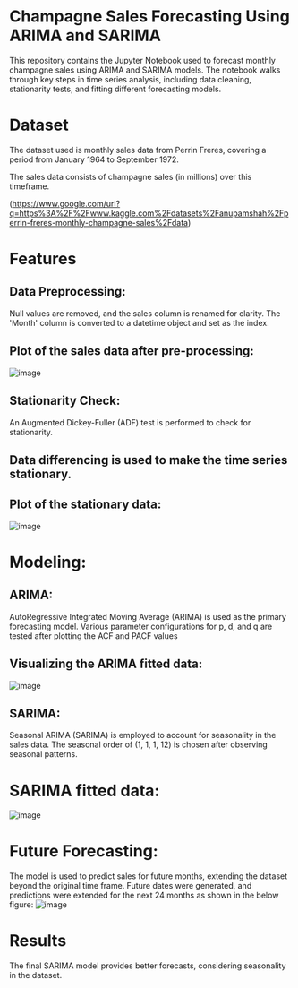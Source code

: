 # Champagne Sales Forecasting Using ARIMA and SARIMA
This repository contains the Jupyter Notebook used to forecast monthly champagne sales using ARIMA and SARIMA models. The notebook walks through key steps in time series analysis, including data cleaning, stationarity tests, and fitting different forecasting models.

# Dataset
The dataset used is monthly sales data from Perrin Freres, covering a period from January 1964 to September 1972. 

The sales data consists of champagne sales (in millions) over this timeframe.

(https://www.google.com/url?q=https%3A%2F%2Fwww.kaggle.com%2Fdatasets%2Fanupamshah%2Fperrin-freres-monthly-champagne-sales%2Fdata)

# Features
## Data Preprocessing:
Null values are removed, and the sales column is renamed for clarity.
The 'Month' column is converted to a datetime object and set as the index.

## Plot of the sales data after pre-processing:
![image](https://github.com/user-attachments/assets/6167dab1-a4a8-493f-bdba-013d55a4e092)


## Stationarity Check:
An Augmented Dickey-Fuller (ADF) test is performed to check for stationarity.
## Data differencing is used to make the time series stationary.
## Plot of the stationary data:
![image](https://github.com/user-attachments/assets/e9f211d9-effc-4a5a-8959-036e5d85c63f)

# Modeling:
## ARIMA:
AutoRegressive Integrated Moving Average (ARIMA) is used as the primary forecasting model.
Various parameter configurations for p, d, and q are tested after plotting the ACF and PACF values
## Visualizing the ARIMA fitted data:
![image](https://github.com/user-attachments/assets/56505563-26b6-4929-aa8b-2415e54c7213)


## SARIMA:
Seasonal ARIMA (SARIMA) is employed to account for seasonality in the sales data.
The seasonal order of (1, 1, 1, 12) is chosen after observing seasonal patterns.
# SARIMA fitted data:
![image](https://github.com/user-attachments/assets/47a9c904-23c1-4305-9c17-731dbe1cf0cd)


# Future Forecasting:
The model is used to predict sales for future months, extending the dataset beyond the original time frame.
Future dates were generated, and predictions were extended for the next 24 months as shown in the below figure:
![image](https://github.com/user-attachments/assets/c52832d0-9baf-41e9-ab5e-0bd3ddfe7475)


# Results
The final SARIMA model provides better forecasts, considering seasonality in the dataset.


